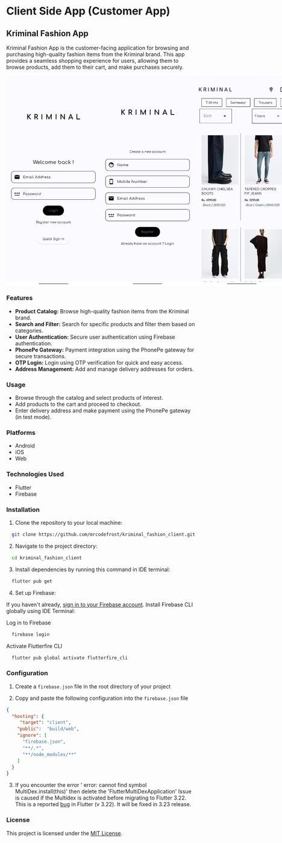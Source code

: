 # Client Side App (Customer App)

## Kriminal Fashion App

Kriminal Fashion App is the customer-facing application for browsing and purchasing high-quality fashion items from the Kriminal brand. This app provides a seamless shopping experience for users, allowing them to browse products, add them to their cart, and make purchases securely.

<div style="
  display: flex;
  justify-content: space-between;
  ">
 <img src = "https://github.com/mrcodefrost/kriminal_fashion_client/blob/main/repo%20resources/1.jpg?raw=true" width="250"/>
 <img src = "https://github.com/mrcodefrost/kriminal_fashion_client/blob/main/repo%20resources/2.jpg?raw=true" width="250"/>
 <img src = "https://github.com/mrcodefrost/kriminal_fashion_client/blob/main/repo%20resources/3.jpg?raw=true" width="250"/>
 <img src = "https://github.com/mrcodefrost/kriminal_fashion_client/blob/main/repo%20resources/4.jpg?raw=true" width="250"/>
 <img src = "https://github.com/mrcodefrost/kriminal_fashion_client/blob/main/repo%20resources/5.jpg?raw=true" width="250"/>
</div>

### Features

- **Product Catalog:** Browse high-quality fashion items from the Kriminal brand.
- **Search and Filter:** Search for specific products and filter them based on categories.
- **User Authentication:** Secure user authentication using Firebase authentication.
- **PhonePe Gateway:** Payment integration using the PhonePe gateway for secure transactions.
- **OTP Login:** Login using OTP verification for quick and easy access.
- **Address Management:** Add and manage delivery addresses for orders.

### Usage

- Browse through the catalog and select products of interest.
- Add products to the cart and proceed to checkout.
- Enter delivery address and make payment using the PhonePe gateway (in test mode).

### Platforms

- Android
- iOS
- Web

### Technologies Used

- Flutter
- Firebase

### Installation

1. Clone the repository to your local machine:

 ```bash
   git clone https://github.com/mrcodefrost/kriminal_fashion_client.git
 ```

2. Navigate to the project directory:

 ```bash
   cd kriminal_fashion_client
 ```

3. Install dependencies by running this command in IDE terminal:

 ```bash
   flutter pub get
 ```

4. Set up Firebase:

If you haven't already, [sign in to your Firebase account](https://firebase.google.com/docs/web/setup).
Install Firebase CLI globally using IDE Terminal:

Log in to Firebase
 ```bash
   firebase login
 ```

Activate Flutterfire CLI
 ```bash
   flutter pub global activate flutterfire_cli
 ```

### Configuration

1. Create a `firebase.json` file in the root directory of your project

2. Copy and paste the following configuration into the `firebase.json` file

```json
{
  "hosting": {
     "target": "client",
    "public":  "build/web",
    "ignore": [
      "firebase.json",
      "**/.*",
      "**/node_modules/**"
    ]
  }
}
```

3. If you encounter the error ' error: cannot find symbol MultiDex.install(this)' then delete the 'FlutterMultiDexApplication'
    Issue is caused if the Multidex is activated before migrating to Flutter 3.22. This is a reported [bug](https://github.com/flutter/flutter/issues/148368) in Flutter (v 3.22). It will be fixed in 3.23 release.


### License

This project is licensed under the [MIT License](https://opensource.org/licenses/MIT).
